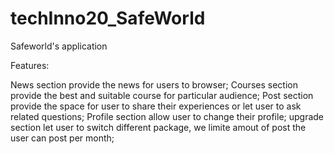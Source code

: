 # techInno20_SafeWorld
Safeworld's application

Features:

News section provide the news for users to browser;
Courses section provide the best and suitable course for particular audience;
Post section provide the space for user to share their experiences or let user to ask related questions;
Profile section allow user to change their profile;
upgrade section let user to switch different package, we limite amout of post the user can post per month;
